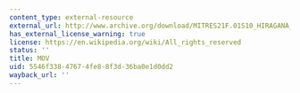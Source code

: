 ```yaml
---
content_type: external-resource
external_url: http://www.archive.org/download/MITRES21F.01S10_HIRAGANA_EXERCISES/2c2.mov
has_external_license_warning: true
license: https://en.wikipedia.org/wiki/All_rights_reserved
status: ''
title: MOV
uid: 5546f338-4767-4fe8-8f3d-36ba0e1d0dd2
wayback_url: ''
---
```

